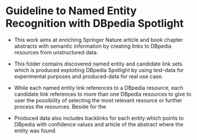 #  Guideline to Named Entity Recognition with DBpedia Spotlight

* This work aims at enriching Springer Nature article and book chapter abstracts with semantic information by creating links to DBpedia resources from unstructured data. 

* This folder contains discovered named entity and candidate link sets which is produced exploiting DBpedia Spotlight by using test-data for experimental purposes and produced-data for real use case. 

* While each named entity link references to a DBpedia resource, each candidate link references to more than one DBpedia resources to give to user the possibility of selecting the most relevant resource or further process the resources. Beside for the 

* Produced data also includes  backlinks for each entity which points to DBpedia with confidence values and article of the abstract where the entity was found.


